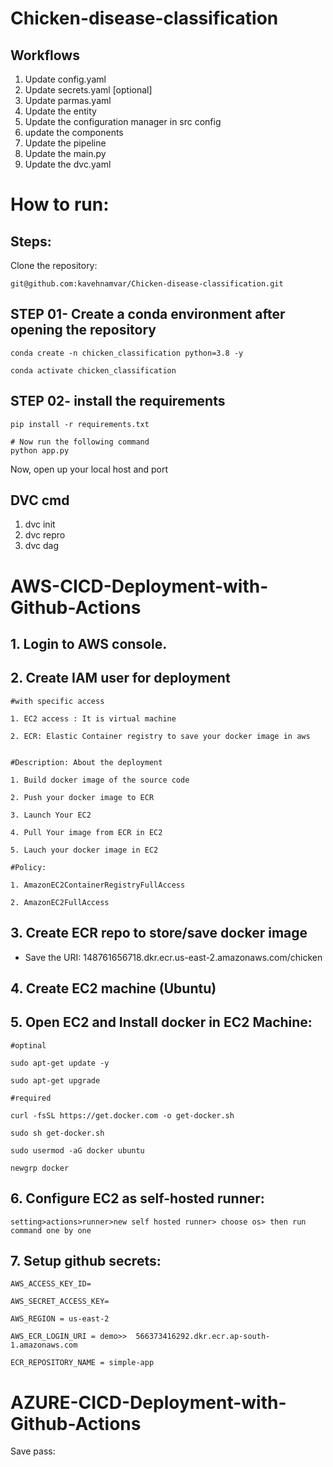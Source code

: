# Chicken-disease-classification


## Workflows

1. Update config.yaml
2. Update secrets.yaml [optional]
3. Update parmas.yaml
4. Update the entity
5. Update the configuration manager in src config
6. update the components 
7. Update the pipeline
8. Update the main.py
9. Update the dvc.yaml


# How to run:

## Steps:

Clone the repository:

``` 
git@github.com:kavehnamvar/Chicken-disease-classification.git 
```

## STEP 01- Create a conda environment after opening the repository

```
conda create -n chicken_classification python=3.8 -y
```
```
conda activate chicken_classification
```

## STEP 02- install the requirements

```
pip install -r requirements.txt
```
```
# Now run the following command
python app.py
```

Now, open up your local host and port

## DVC cmd

1. dvc init 
2. dvc repro
3. dvc dag

# AWS-CICD-Deployment-with-Github-Actions

## 1. Login to AWS console.

## 2. Create IAM user for deployment

```
#with specific access

1. EC2 access : It is virtual machine

2. ECR: Elastic Container registry to save your docker image in aws


#Description: About the deployment

1. Build docker image of the source code

2. Push your docker image to ECR

3. Launch Your EC2 

4. Pull Your image from ECR in EC2

5. Lauch your docker image in EC2

#Policy:

1. AmazonEC2ContainerRegistryFullAccess

2. AmazonEC2FullAccess
```

## 3. Create ECR repo to store/save docker image

- Save the URI: 148761656718.dkr.ecr.us-east-2.amazonaws.com/chicken

## 4. Create EC2 machine (Ubuntu)

## 5. Open EC2 and Install docker in EC2 Machine:

```
#optinal

sudo apt-get update -y

sudo apt-get upgrade

#required

curl -fsSL https://get.docker.com -o get-docker.sh

sudo sh get-docker.sh

sudo usermod -aG docker ubuntu

newgrp docker
```

## 6. Configure EC2 as self-hosted runner:

```
setting>actions>runner>new self hosted runner> choose os> then run command one by one
```
## 7. Setup github secrets:

```
AWS_ACCESS_KEY_ID=

AWS_SECRET_ACCESS_KEY=

AWS_REGION = us-east-2

AWS_ECR_LOGIN_URI = demo>>  566373416292.dkr.ecr.ap-south-1.amazonaws.com

ECR_REPOSITORY_NAME = simple-app
```

# AZURE-CICD-Deployment-with-Github-Actions

Save pass:

